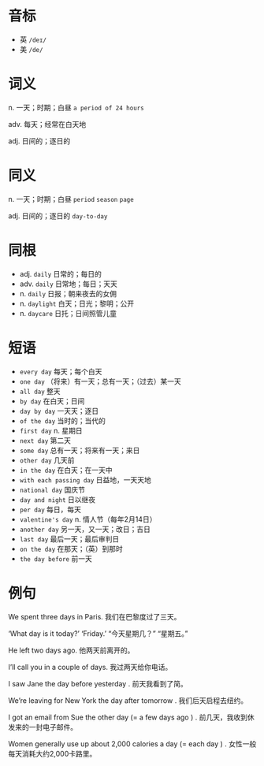 # 音标

- 英 `/deɪ/`
- 美 `/de/`

# 词义

n. 一天；时期；白昼
`a period of 24 hours`

adv. 每天；经常在白天地


adj. 日间的；逐日的


# 同义

n. 一天；时期；白昼
`period` `season` `page`

adj. 日间的；逐日的
`day-to-day`

# 同根

- adj. `daily` 日常的；每日的
- adv. `daily` 日常地；每日；天天
- n. `daily` 日报；朝来夜去的女佣
- n. `daylight` 白天；日光；黎明；公开
- n. `daycare` 日托；日间照管儿童

# 短语

- `every day` 每天；每个白天
- `one day` （将来）有一天；总有一天；（过去）某一天
- `all day` 整天
- `by day` 在白天；日间
- `day by day` 一天天；逐日
- `of the day` 当时的；当代的
- `first day` n. 星期日
- `next day` 第二天
- `some day` 总有一天；将来有一天；来日
- `other day` 几天前
- `in the day` 在白天；在一天中
- `with each passing day` 日益地，一天天地
- `national day` 国庆节
- `day and night` 日以继夜
- `per day` 每日，每天
- `valentine's day` n. 情人节（每年2月14日）
- `another day` 另一天，又一天；改日；吉日
- `last day` 最后一天；最后审判日
- `on the day` 在那天；（英）到那时
- `the day before` 前一天

# 例句

We spent three days in Paris.
我们在巴黎度过了三天。

‘What day is it today?’ ‘Friday.’
“今天星期几？” “星期五。”

He left two days ago.
他两天前离开的。

I’ll call you in a couple of days.
我过两天给你电话。

I saw Jane the day before yesterday .
前天我看到了简。

We’re leaving for New York the day after tomorrow .
我们后天启程去纽约。

I got an email from Sue the other day (= a few days ago ) .
前几天，我收到休发来的一封电子邮件。

Women generally use up about 2,000 calories a day (= each day ) .
女性一般每天消耗大约2,000卡路里。


